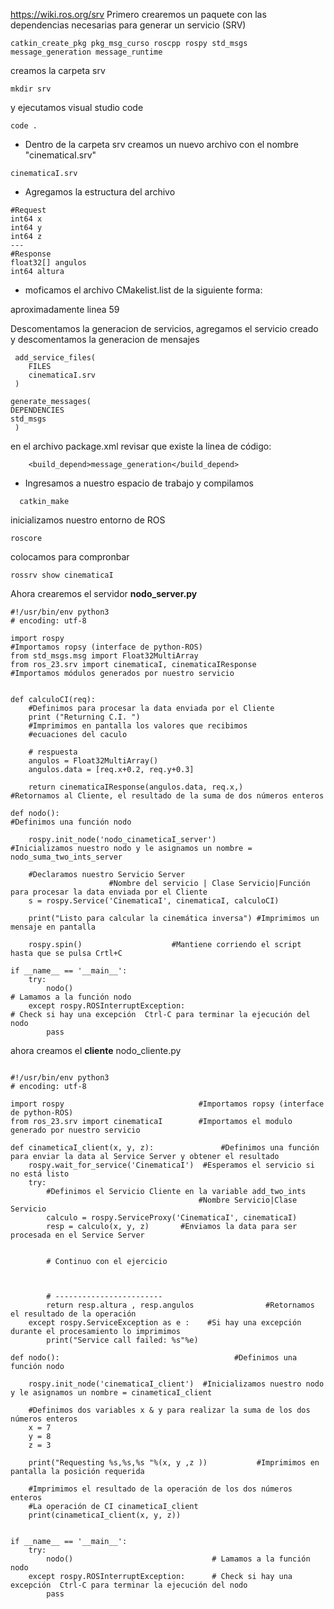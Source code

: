 https://wiki.ros.org/srv
Primero crearemos un paquete con las dependencias necesarias para generar un servicio (SRV)
```
catkin_create_pkg pkg_msg_curso roscpp rospy std_msgs message_generation message_runtime
```
creamos la carpeta srv

```
mkdir srv
```
y ejecutamos visual studio code
```
code .
```
* Dentro de la carpeta srv creamos un nuevo archivo con el nombre
"cinematicaI.srv"

```
cinematicaI.srv
```
* Agregamos la estructura del archivo

```
#Request
int64 x
int64 y
int64 z
---
#Response
float32[] angulos
int64 altura
```
* moficamos el archivo CMakelist.list de la siguiente forma:

 aproximadamente linea 59

Descomentamos la generacion de servicios, agregamos el servicio creado y descomentamos la generacion de mensajes

```
 add_service_files(
    FILES
    cinematicaI.srv
 )

generate_messages(
DEPENDENCIES
std_msgs
 )
```
 en el archivo package.xml revisar que existe la linea de código:

```
    <build_depend>message_generation</build_depend>
```
* Ingresamos a nuestro espacio de trabajo y compilamos 
```
  catkin_make
```
inicializamos nuestro entorno de ROS
```
roscore
```
colocamos para compronbar
```
rossrv show cinematicaI
```
Ahora crearemos el servidor **nodo_server.py**
```
#!/usr/bin/env python3                         
# encoding: utf-8

import rospy                                                                #Importamos ropsy (interface de python-ROS)
from std_msgs.msg import Float32MultiArray
from ros_23.srv import cinematicaI, cinematicaIResponse                     #Importamos módulos generados por nuestro servicio


def calculoCI(req):
    #Definimos para procesar la data enviada por el Cliente
    print ("Returning C.I. ")      
    #Imprimimos en pantalla los valores que recibimos
    #ecuaciones del caculo
    
    # respuesta
    angulos = Float32MultiArray()
    angulos.data = [req.x+0.2, req.y+0.3]
    
    return cinematicaIResponse(angulos.data, req.x,)                            #Retornamos al Cliente, el resultado de la suma de dos números enteros

def nodo():                                                                 #Definimos una función nodo                                   

    rospy.init_node('nodo_cinameticaI_server')                            #Inicializamos nuestro nodo y le asignamos un nombre = nodo_suma_two_ints_server

    #Declaramos nuestro Servicio Server    
                      #Nombre del servicio | Clase Servicio|Función para procesar la data enviada por el Cliente     
    s = rospy.Service('CinematicaI', cinematicaI, calculoCI)   

    print("Listo para calcular la cinemática inversa") #Imprimimos un mensaje en pantalla

    rospy.spin()                    #Mantiene corriendo el script hasta que se pulsa Crtl+C

if __name__ == '__main__':                                  
    try:
        nodo()                                                              # Lamamos a la función nodo
    except rospy.ROSInterruptException:                                     # Check si hay una excepción  Ctrl-C para terminar la ejecución del nodo
        pass                                                                            
 ```

ahora creamos el **cliente** 
nodo_cliente.py
```

#!/usr/bin/env python3                         
# encoding: utf-8

import rospy                              #Importamos ropsy (interface de python-ROS)
from ros_23.srv import cinematicaI        #Importamos el modulo generado por nuestro servicio

def cinameticaI_client(x, y, z):               #Definimos una función para enviar la data al Service Server y obtener el resultado
    rospy.wait_for_service('CinematicaI')  #Esperamos el servicio si no está listo                                                                
    try:
        #Definimos el Servicio Cliente en la variable add_two_ints
                                          #Nombre Servicio|Clase Servicio
        calculo = rospy.ServiceProxy('CinematicaI', cinematicaI)  
        resp = calculo(x, y, z)       #Enviamos la data para ser procesada en el Service Server


        # Continuo con el ejercicio



        # ------------------------
        return resp.altura , resp.angulos                #Retornamos el resultado de la operación
    except rospy.ServiceException as e :    #Si hay una excepción durante el procesamiento lo imprimimos
        print("Service call failed: %s"%e)

def nodo():                                       #Definimos una función nodo                                   

    rospy.init_node('cinematicaI_client')  #Inicializamos nuestro nodo y le asignamos un nombre = cinameticaI_client

    #Definimos dos variables x & y para realizar la suma de los dos números enteros
    x = 7                                         
    y = 8
    z = 3

    print("Requesting %s,%s,%s "%(x, y ,z ))           #Imprimimos en pantalla la posición requerida

    #Imprimimos el resultado de la operación de los dos números enteros
    #La operación de CI cinameticaI_client
    print(cinameticaI_client(x, y, z))


if __name__ == '__main__':                                  
    try:
        nodo()                               # Lamamos a la función nodo
    except rospy.ROSInterruptException:      # Check si hay una excepción  Ctrl-C para terminar la ejecución del nodo
        pass
```
